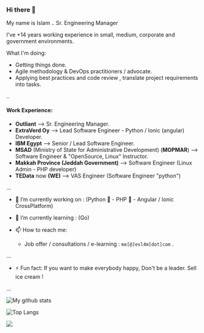 ### Hi there 👋

My name is Islam .. Sr. Engineering Manager

I've +14 years working experience in small, medium, corporate and government environments.

What I'm doing:
- Getting things done.
- Agile methodology & DevOps practitioners / advocate.
- Applying best practices and code review , translate project requirements into tasks.

..

#### Work Experience:
- **Outliant** --> Sr. Engineering Manager. 
- **ExtraVerd Oy** --> Lead Software Engineer - Python / Ionic (angular) Developer.
- **IBM Egypt** --> Senior / Lead Software Engineer.
- **MSAD** (Ministry of State for Administrative Development) (**MOPMAR**) --> Software Engineer & "OpenSource, Linux" Instructor.
- **Makkah Province (Jeddah Government)** --> Software Engineer (Linux Admin - PHP developer)
- **TEData** now **(WE)** --> VAS Engineer (Software Engineer "python")

...


- 🔭 I’m currently working on : (Python 🐍 - PHP 🐘 - Angular / Ionic CrossPlatform)

- 🌱 I’m currently learning : (Go)

- 📫 How to reach me:
  - Job offer / consultations / e-learning : `me[@]esl4m[dot]com` .

...

- ⚡ Fun fact: If you want to make everybody happy, Don't be a leader. Sell ice cream !

<!--
**esl4m/esl4m** is a ✨ _special_ ✨ repository because its `README.md` (this file) appears on your GitHub profile.

Here are some ideas to get you started:

- 🔭 I’m currently working on ...
- 🌱 I’m currently learning ...
- 👯 I’m looking to collaborate on ...
- 🤔 I’m looking for help with ...
- 💬 Ask me about ...
- 📫 How to reach me: ...
- 😄 Pronouns: ...
- ⚡ Fun fact: If you want to make everybody happy, Don't be a leader. Sell ice cream !
-->

...


![My github stats](https://github-readme-stats.vercel.app/api?username=esl4m&show_icons=true&theme=dark)


![Top Langs](https://github-readme-stats.vercel.app/api/top-langs/?username=esl4m&layout=compact&theme=dark)



[<img src="https://img.shields.io/badge/linkedin-%230077B5.svg?&logo=linkedin&style=for-the-badge&logoColor=white"/>](https://www.linkedin.com/in/esl4m)
